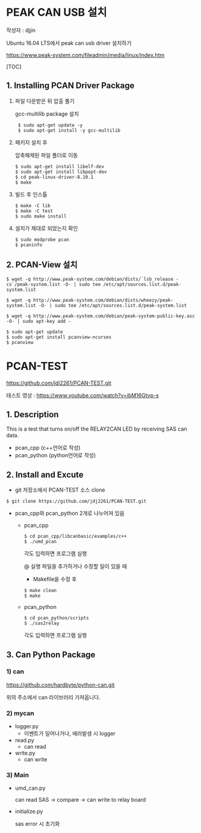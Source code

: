 # PEAK CAN USB 설치

작성자 : djjin

Ubuntu 16.04 LTS에서 peak can usb driver 설치하기

https://www.peak-system.com/fileadmin/media/linux/index.htm

[TOC]

## 1. Installing PCAN Driver Package

1. 파일 다운받은 뒤 압출 풀기

   gcc-multilib package 설치

   ```
    $ sudo apt-get update -y
    $ sudo apt-get install -y gcc-multilib
   ```

2. 패키지 설치 후

   압축해제된 파일 폴더로 이동

   ~~~
   $ sudo apt-get install libelf-dev
   $ sudo apt-get install libpopt-dev
   $ cd peak-linux-driver-8.10.1
   $ make
   ~~~

3. 빌드 후 인스톨

   ~~~
   $ make -C lib 
   $ make -C test 
   $ sudo make install 
   ~~~

4. 설치가 제대로 되었는지 확인

   ~~~
   $ sudo modprobe pcan
   $ pcaninfo
   ~~~

   

## 2. PCAN-View 설치

~~~
$ wget -q http://www.peak-system.com/debian/dists/`lsb_release -cs`/peak-system.list -O- | sudo tee /etc/apt/sources.list.d/peak-system.list

$ wget -q http://www.peak-system.com/debian/dists/wheezy/peak-system.list -O- | sudo tee /etc/apt/sources.list.d/peak-system.list

$ wget -q http://www.peak-system.com/debian/peak-system-public-key.asc -O- | sudo apt-key add -

$ sudo apt-get update
$ sudo apt-get install pcanview-ncurses
$ pcanview
~~~





# PCAN-TEST

https://github.com/jdj2261/PCAN-TEST.git

테스트 영상 : https://www.youtube.com/watch?v=ibM16Gtvp-s

## 1. Description

This is a test that turns on/off the RELAY2CAN LED by receiving SAS can data.

- pcan_cpp        (c++언어로 작성)
- pcan_python  (python언어로 작성)

## 2. Install and Excute

- git 저장소에서 PCAN-TEST 소스 clone

~~~
$ git clone https://github.com/jdj2261/PCAN-TEST.git
~~~

- pcan_cpp와 pcan_python 2개로 나누어져 있음

  - pcan_cpp

    ~~~
    $ cd pcan_cpp/libcanbasic/examples/c++
    $ ./umd_pcan
    ~~~

    각도 입력하면 프로그램 실행

    @ 실행 파일을 추가하거나 수정할 일이 있을 때

    -  Makefile을 수정 후

      ~~~
      $ make clean
      $ make
      ~~~

  - pcan_python

    ~~~
    $ cd pcan_python/scripts
    $ ./sas2relay
    ~~~

    각도 입력하면 프로그램 실행

    

## 3. Can Python Package

### 1) can

https://github.com/hardbyte/python-can.git 

위의 주소에서 can 라이브러리 가져옵니다.

### 2) mycan

- logger.py
  - 이벤트가 일어나거나, 에러발생 시 logger 
- read.py
  - can read
- write.py
  - can write

### 3) Main

- umd_can.py

  can read SAS -> compare -> can write to relay board

- initialize.py

  sas error 시 초기화



